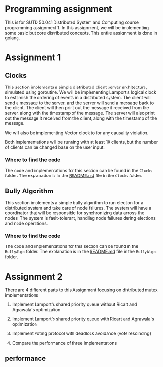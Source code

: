 # Programming assignment
This is for SUTD 50.041 Distributed System and Computing course programming assignment 1. In this assignment, we will be implementing some basic but core distributed concepts. This entire assignment is done in golang.

# Assignment 1
## Clocks

This section implements a simple distributed client server architecture, simulated using goroutine. We will be implementing Lamport's logical clock to estamish the ordering of events in a distributed system. The client will send a message to the server, and the server will send a message back to the client. The client will then print out the message it received from the server, along with the timestamp of the message. The server will also print out the message it received from the client, along with the timestamp of the message. 

We will also be implementing Vector clock to for any causality violation.

Both implementations will be running with at least 10 clients, but the number of clients can be changed base on the user input.

### Where to find the code
The code and implementations for this section can be found in the `Clocks` folder.
The explanation is in the [README.md](./Clocks/README.md) file in the `Clocks` folder.

## Bully Algorithm

This section implements a simple bully algorithm to run election for a distributed system and take care of node failures. The system will have a coordinator that will be responsible for synchronizing data across the nodes. The system is fault-tolerant, handling node failures during elections and node operations.

### Where to find the code
The code and implementations for this section can be found in the `BullyAlgo` folder.
The explanation is in the [README.md](./BullyAlgo/README.md) file in the `BullyAlgo` folder.


# Assignment 2
There are 4 different parts to this Assignment focusing on distributed mutex implementations
1. Implement Lamport's shared priority queue without Ricart and Agrawala's optimization
2. Implement Lamport's shared priority queue with Ricart and Agrawala's optimization
3. Implement voting protocol with deadlock avoidance (vote rescinding)

4. Compare the performance of three implementations

## performance



